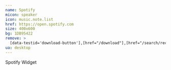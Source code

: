 ```yaml
---
name: Spotify
micon: speaker
icon: music.note.list
href: https://open.spotify.com
size: 400x600
bg: 1DB95422
remove: >
  [data-testid='download-button'],[href="/download"],[href="/search/recent"],[href="/search"]+a
ua: desktop
---
```


Spotify Widget


